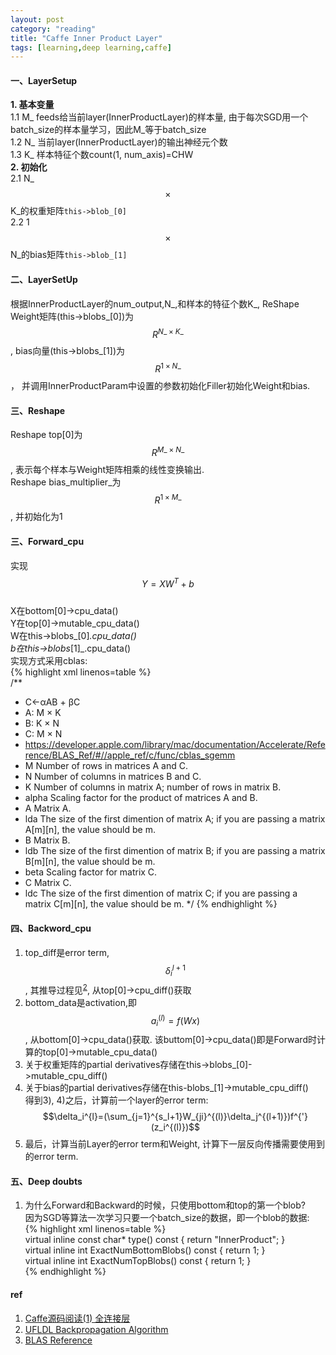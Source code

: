 ```yaml
---
layout: post
category: "reading"
title: "Caffe Inner Product Layer"
tags: [learning,deep learning,caffe]
---
```


#### 一、LayerSetup     
**1. 基本变量**        
1.1 M_ feeds给当前layer(InnerProductLayer)的样本量, 由于每次SGD用一个batch_size的样本量学习，因此M_等于batch_size    
1.2 N_ 当前layer(InnerProductLayer)的输出神经元个数    
1.3 K_ 样本特征个数count(1, num_axis)=CHW     
**2. 初始化**   
2.1 N_ $$\times$$ K_的权重矩阵`this->blob_[0]`     
2.2 1 $$\times$$ N_的bias矩阵`this->blob_[1]`      

#### 二、LayerSetUp     
根据InnerProductLayer的num_output,N_,和样本的特征个数K_, ReShape Weight矩阵(this->blobs_[0])为$$R^{N\_\times K\_}$$, bias向量(this->blobs_[1])为$$R^{1\times N\_}$$， 并调用InnerProductParam中设置的参数初始化Filler初始化Weight和bias.    

#### 三、Reshape     
Reshape top[0]为$$R^{M\_ \times N\_}$$, 表示每个样本与Weight矩阵相乘的线性变换输出.     
Reshape bias_multiplier_为$$R^{1 \times M\_}$$, 并初始化为1      

#### 三、Forward_cpu     
实现$$Y=XW^T+b$$    
X在bottom[0]->cpu_data()     
Y在top[0]->mutable_cpu_data()    
W在this->blobs_[0]_.cpu_data()    
b在this->blobs_[1]_.cpu_data()     
实现方式采用cblas:     
{% highlight xml linenos=table %}         
/**
 * C←αAB + βC
 * A: M × K
 * B: K × N
 * C: M × N
 * https://developer.apple.com/library/mac/documentation/Accelerate/Reference/BLAS_Ref/#//apple_ref/c/func/cblas_sgemm
 * M		Number of rows in matrices A and C.
 * N		Number of columns in matrices B and C.
 * K		Number of columns in matrix A; number of rows in matrix B.
 * alpha	Scaling factor for the product of matrices A and B.
 * A		Matrix A.
 * lda		The size of the first dimention of matrix A; if you are passing a matrix A[m][n], the value should be m.
 * B		Matrix B.
 * ldb		The size of the first dimention of matrix B; if you are passing a matrix B[m][n], the value should be m.
 * beta		Scaling factor for matrix C.
 * C		Matrix C.
 * ldc		The size of the first dimention of matrix C; if you are passing a matrix C[m][n], the value should be m.
 */
{% endhighlight %}      

#### 四、Backword_cpu   
1. top_diff是error term, $$\delta_i^{l+1}$$, 其推导过程见<sup>[2](http://ufldl.stanford.edu/wiki/index.php/%E5%8F%8D%E5%90%91%E4%BC%A0%E5%AF%BC%E7%AE%97%E6%B3%95)</sup>, 从top[0]->cpu_diff()获取    
2. bottom_data是activation,即$$a_i^{(l)}=f(Wx)$$, 从bottom[0]->cpu_data()获取. 该buttom[0]->cpu_data()即是Forward时计算的top[0]->mutable_cpu_data()         
3. 关于权重矩阵的partial derivatives存储在this->blobs_[0]->mutable_cpu_diff()   
4. 关于bias的partial derivatives存储在this-blobs_[1]->mutable_cpu_diff()        
得到3), 4)之后，计算前一个layer的error term:$$\delta_i^{l}=(\sum_{j=1}^{s_l+1}W_{ji}^{(l)}\delta_j^{(l+1)})f^{'}(z_i^{(l)})$$   
5. 最后，计算当前Layer的error term和Weight, 计算下一层反向传播需要使用到的error term.       

#### 五、Deep doubts    
1. 为什么Forward和Backward的时候，只使用bottom和top的第一个blob?       
因为SGD等算法一次学习只要一个batch_size的数据，即一个blob的数据:    
{% highlight xml linenos=table %}      
virtual inline const char* type() const { return "InnerProduct"; }    
virtual inline int ExactNumBottomBlobs() const { return 1; }      
virtual inline int ExactNumTopBlobs() const { return 1; }      
{% endhighlight %}       


#### ref   
1. [Caffe源码阅读(1) 全连接层](http://zhangliliang.com/2014/09/15/about-caffe-code-full-connected-layer/)
2. [UFLDL Backpropagation Algorithm](http://deeplearning.stanford.edu/wiki/index.php/Backpropagation_Algorithm)    
3. [BLAS Reference](https://developer.apple.com/library/mac/documentation/Accelerate/Reference/BLAS_Ref/index.html#//apple_ref/c/func/cblas_sgemm)
